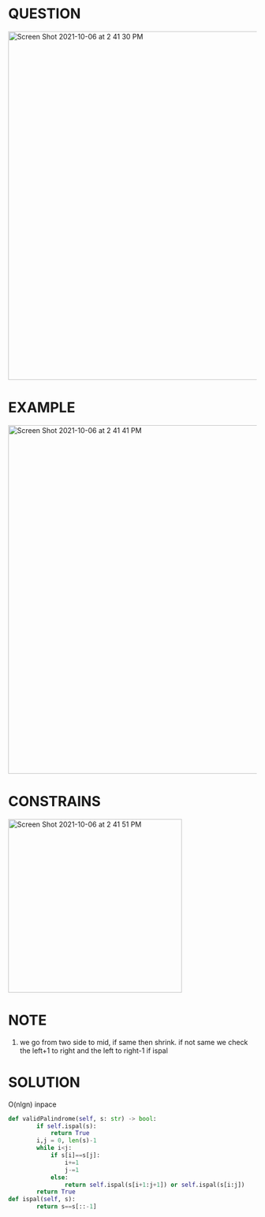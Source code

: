 # QUESTION
<img width="707" alt="Screen Shot 2021-10-06 at 2 41 30 PM" src="https://user-images.githubusercontent.com/64442606/136263646-c7331d07-b640-4b94-8086-0ee8377ddfdf.png">

# EXAMPLE 
<img width="707" alt="Screen Shot 2021-10-06 at 2 41 41 PM" src="https://user-images.githubusercontent.com/64442606/136263665-d8371a3f-02c6-47a5-8a5c-f1a6ed3469a0.png">

# CONSTRAINS
<img width="352" alt="Screen Shot 2021-10-06 at 2 41 51 PM" src="https://user-images.githubusercontent.com/64442606/136263682-e2b5fba6-5b41-42fe-a29b-a6e75ae78860.png">

# NOTE
1. we go from two side to mid, if same then shrink. if not same we check the left+1 to right and the left to right-1 if ispal 
# SOLUTION
O(nlgn) inpace
```python
def validPalindrome(self, s: str) -> bool:
        if self.ispal(s):
            return True
        i,j = 0, len(s)-1
        while i<j:
            if s[i]==s[j]:
                i+=1
                j-=1
            else:
                return self.ispal(s[i+1:j+1]) or self.ispal(s[i:j])
        return True
def ispal(self, s):
        return s==s[::-1]
```
